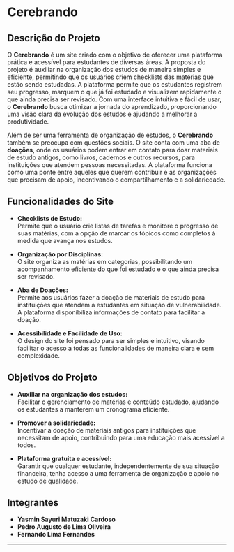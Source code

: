 # Cerebrando

## Descrição do Projeto

O **Cerebrando** é um site criado com o objetivo de oferecer uma plataforma prática e acessível para estudantes de diversas áreas. A proposta do projeto é auxiliar na organização dos estudos de maneira simples e eficiente, permitindo que os usuários criem checklists das matérias que estão sendo estudadas. A plataforma permite que os estudantes registrem seu progresso, marquem o que já foi estudado e visualizem rapidamente o que ainda precisa ser revisado. Com uma interface intuitiva e fácil de usar, o **Cerebrando** busca otimizar a jornada do aprendizado, proporcionando uma visão clara da evolução dos estudos e ajudando a melhorar a produtividade.

Além de ser uma ferramenta de organização de estudos, o **Cerebrando** também se preocupa com questões sociais. O site conta com uma aba de **doações**, onde os usuários podem entrar em contato para doar materiais de estudo antigos, como livros, cadernos e outros recursos, para instituições que atendem pessoas necessitadas. A plataforma funciona como uma ponte entre aqueles que querem contribuir e as organizações que precisam de apoio, incentivando o compartilhamento e a solidariedade.

## Funcionalidades do Site

- **Checklists de Estudo:**  
  Permite que o usuário crie listas de tarefas e monitore o progresso de suas matérias, com a opção de marcar os tópicos como completos à medida que avança nos estudos.

- **Organização por Disciplinas:**  
  O site organiza as matérias em categorias, possibilitando um acompanhamento eficiente do que foi estudado e o que ainda precisa ser revisado.

- **Aba de Doações:**  
  Permite aos usuários fazer a doação de materiais de estudo para instituições que atendem a estudantes em situação de vulnerabilidade. A plataforma disponibiliza informações de contato para facilitar a doação.

- **Acessibilidade e Facilidade de Uso:**  
  O design do site foi pensado para ser simples e intuitivo, visando facilitar o acesso a todas as funcionalidades de maneira clara e sem complexidade.

## Objetivos do Projeto

- **Auxiliar na organização dos estudos:**  
  Facilitar o gerenciamento de matérias e conteúdo estudado, ajudando os estudantes a manterem um cronograma eficiente.

- **Promover a solidariedade:**  
  Incentivar a doação de materiais antigos para instituições que necessitam de apoio, contribuindo para uma educação mais acessível a todos.

- **Plataforma gratuita e acessível:**  
  Garantir que qualquer estudante, independentemente de sua situação financeira, tenha acesso a uma ferramenta de organização e apoio no estudo de qualidade.

## Integrantes

- **Yasmin Sayuri Matuzaki Cardoso**
- **Pedro Augusto de Lima Oliveira**
- **Fernando Lima Fernandes**

---


